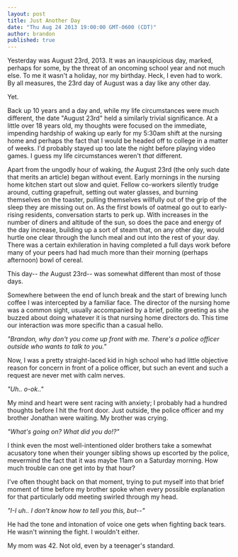 ```yaml
---
layout: post
title: Just Another Day
date: "Thu Aug 24 2013 19:00:00 GMT-0600 (CDT)"
author: brandon
published: true
---
```


Yesterday was August 23rd, 2013. It was an inauspicious day, marked, perhaps for some, by the threat of an oncoming school year and not much else. To me it wasn't a holiday, nor my birthday. Heck, I even had to work. By all measures, the 23rd day of August was a day like any other day.
 
Yet.
 
Back up 10 years and a day and, while my life circumstances were much different, the date "August 23rd" held a similarly trivial significance. At a little over 18 years old, my thoughts were focused on the immediate, impending hardship of waking up early for my 5:30am shift at the nursing home and perhaps the fact that I would be headed off to college in a matter of weeks. I'd probably stayed up too late the night before playing video games. I guess my life circumstances weren't _that_ different.
 
Apart from the ungodly hour of waking, _the_ August 23rd (the only such date that merits an article) began without event. Early mornings in the nursing home kitchen start out slow and quiet. Fellow co-workers silently trudge around, cutting grapefruit, setting out water glasses, and burning themselves on the toaster, pulling themselves willfully out of the grip of the sleep they are missing out on. As the first bowls of oatmeal go out to early-rising residents, conversation starts to perk up. With increases in the number of diners and altitude of the sun, so does the pace and energy of the day increase, building up a sort of steam that, on any other day, would hurtle one clear through the lunch meal and out into the rest of your day. There was a certain exhileration in having completed a full days work before many of your peers had had much more than their morning (perhaps afternoon) bowl of cereal.

This day-- _the_ August 23rd-- was somewhat different than most of those days.

Somewhere between the end of lunch break and the start of brewing lunch coffee I was intercepted by a familiar face. The director of the nursing home was a common sight, usually accompanied by a brief, polite greeting as she buzzed about doing whatever it is that nursing home directors do. This time our interaction was more specific than a casual hello. 

_"Brandon, why don't you come up front with me. There's a police officer outside who wants to talk to you."_ 

Now, I was a pretty straight-laced kid in high school who had little objective reason for concern in front of a police officer, but such an event and such a request are never met with calm nerves. 

_"Uh.. o-ok.."_ 

My mind and heart were sent racing with anxiety; I probably had a hundred thoughts before I hit the front door. Just outside, the police officer and my brother Jonathan were waiting. My brother was crying. 

_"What's going on? What did you do!?"_ 

I think even the most well-intentioned older brothers take a somewhat acusatory tone when their younger sibling shows up escorted by the police, mevermind the fact that it was maybe 11am on a Saturday morning. How much trouble can one get into by that hour?

I've often thought back on that moment, trying to put myself into that brief moment of time before my brother spoke when every possible explanation for that particularly odd meeting swirled through my head. 

_"I-I uh.. I don't know how to tell you this, but--"_

He had the tone and intonation of voice one gets when fighting back tears. He wasn't winning the fight. I wouldn't either.

My mom was 42. Not old, even by a teenager's standard.
